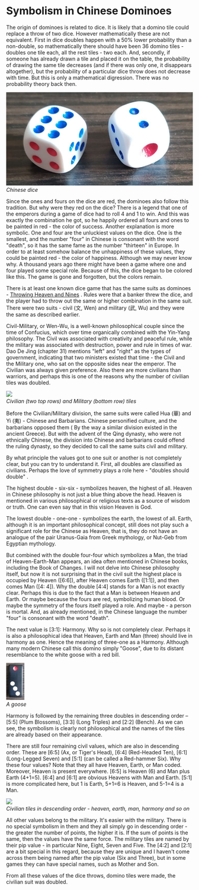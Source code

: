 # Symbolism in Chinese Dominoes

The origin of dominoes is related to dice. It is likely that a domino tile could replace a throw of two dice. However mathematically these are not equivalent. First in dice doubles happen with a 50% lower probability than a non-double, so mathematically there should have been 36 domino tiles - doubles one tile each, all the rest tiles - two each. And, secondly, if someone has already drawn a tile and placed it on the table, the probability of drawing the same tile decreases (and if there was only one, it disappears altogether), but the probability of a particular dice throw does not decrease with time. But this is only a mathematical digression. There was no probability theory back then. 

![](/docs/assets/images/gupai/dice.jpg)  
_Chinese dice_

Since the ones and fours on the dice are red, the dominoes also follow this tradition. But why were they red on the dice? There is a legend that one of the emperors during a game of dice had to roll 4 and 1 to win. And this was exactly the combination he got, so he happily ordered all fours and ones to be painted in red - the color of success. Another explanation is more symbolic. One and four are the unluckiest values on the dice. One is the smallest, and the number "four" in Chinese is consonant with the word "death", so it has the same fame as the number "thirteen" in Europe. In order to at least somehow balance the unhappiness of these values, they could be painted red - the color of happiness. Although we may never know why. A thousand years ago there might have been a game where one and four played some special role. Because of this, the dice began to be colored like this. The game is gone and forgotten, but the colors remain. 

There is at least one known dice game that has the same suits as dominoes - [Throwing Heaven and Nines](https://healthy.uwaterloo.ca/museum/Archives/Culin/Dice1893/chaktinkau.html) . Rules were that a banker threw the dice, and the player had to throw out the same or higher combination in the same suit. There were two suits - civil (文, Wen) and military (武, Wu) and they were the same as described earlier. 

Civil-Military, or Wen-Wu, is a well-known philosophical couple since the time of Confucius, which over time organically combined with the Yin-Yang philosophy. The Civil was associated with creativity and peaceful rule, while the military was associated with destruction, power and rule in times of war. Dao De Jing (chapter 31) mentions "left" and "right" as the types of government, indicating that two ministers existed that time - the Civil and the Military one, who sat on the opposite sides near the emperor. The Civilian was always given preference. Also there are more civilians than warriors, and perhaps this is one of the reasons why the number of civilian tiles was doubled.   


![](/docs/assets/images/gupai/wu-wen-3.jpg)  
_Civilian (two top rows) and Military (bottom row) tiles_

Before the Civilian/Military division, the same suits were called Hua (華) and Yi (夷) - Chinese and Barbarians. Chinese personified culture, and the barbarians opposed them ( By the way a similar division existed in the ancient Greece). But with the advent of the Qing dynasty, who were not ethnically Chinese, the division into Chinese and barbarians could offend the ruling dynasty, so they decided to call the same suits civil and military. 

By what principle the values got to one suit or another is not completely clear, but you can try to understand it. First, all doubles are classified as civilians. Perhaps the love of symmetry plays a role here - "doubles should double" . 

The highest double - six-six - symbolizes heaven, the highest of all. Heaven in Chinese philosophy is not just a blue thing above the head. Heaven is mentioned in various philosophical or religious texts as a source of wisdom or truth. One can even say that in this vision Heaven is God. 

The lowest double - one-one - symbolizes the earth, the lowest of all. Earth, although it is an important philosophical concept, still does not play such a significant role for the Chinese as Heaven, that is, they do not have an analogue of the pair Uranus-Gaia from Greek mythology, or Nut-Geb from Egyptian mythology. 

But combined with the double four-four which symbolizes a Man, the triad of Heaven-Earth-Man appears, an idea often mentioned in Chinese books, including the Book of Changes. I will not delve into Chinese philosophy itself, but now it is not surprising that in the civil suit the highest place is occupied by Heaven ([6:6]), after Heaven comes Earth ([1:1]), and then comes Man ([4: 4]). Why the double [4:4] stands for a Man is not exactly clear. Perhaps this is due to the fact that a Man is between Heaven and Earth. Or maybe because the fours are red, symbolizing human blood. Or maybe the symmetry of the fours itself played a role. And maybe - a person is mortal. And, as already mentioned, in the Chinese language the number "four" is consonant with the word "death". 

The next value is [3:1]: Harmony. Why so is not completely clear. Perhaps it is also a philosophical idea that Heaven, Earth and Man (three) should live in harmony as one. Hence the meaning of three-one as a Harmony. Although many modern Chinese call this domino simply "Goose", due to its distant resemblance to the white goose with a red bill. 

![](/docs/assets/images/gupai/he-goose-small.jpg)  
_A goose_

Harmony is followed by the remaining three doubles in descending order – [5:5] (Plum Blossoms), [3:3] (Long Triples) and [2:2] (Bench). As we can see, the symbolism is clearly not philosophical and the names of the tiles are already based on their appearance. 

There are still four remaining civil values, which are also in descending order. These are [6:5] (Ax, or Tiger's Head), [6:4] (Red-Headed Ten), [6:1] (Long-Legged Seven) and [5:1] (can be called a Red-hammer Six). Why these four values? Note that they all have Heaven, Earth, or Man coded. Moreover, Heaven is present everywhere. [6:5] is Heaven (6) and Man plus Earth (4+1=5). [6:4] and [6:1] are obvious Heavens with Man and Earth. [5:1] is more complicated here, but 1 is Earth, 5+1=6 is Heaven, and 5-1=4 is a Man. 

![](/docs/assets/images/gupai/civil-pairs-1.jpg)  
_Civilian tiles in descending order - heaven, earth, man, harmony and so on_

All other values belong to the military. It's easier with the military. There is no special symbolism in them and they all simply go in descending order - the greater the number of points, the higher it is. If the sum of points is the same, then the values have the same force. The military tiles are named by their pip value - in particular Nine, Eight, Seven and Five. The [4:2] and [2:1] are a bit special in this regard, because they are unique and I haven't come across them being named after the pip value (Six and Three), but in some games they can have special names, such as Mother and Son. 

From all these values of the dice throws, domino tiles were made, the civilian suit was doubled. 

